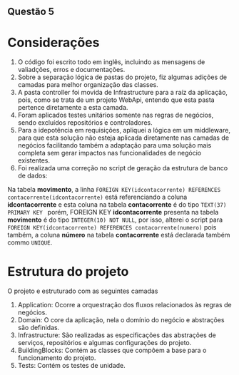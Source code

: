 ## Questão 5

# Considerações

1. O código foi escrito todo em inglês, incluindo as mensagens de valiadções, erros e documentações.
2. Sobre a separação lógica de pastas do projeto, fiz algumas adições de camadas para melhor organização das classes.
3. A pasta controller foi movida de Infrastructure para a raíz da aplicação, pois, como se trata de um projeto WebApi, entendo que esta pasta pertence diretamente a esta camada.
4. Foram aplicados testes unitários somente nas regras de negócios, sendo excluídos repositórios e controladores.
5. Para a idepotência em requisições, apliquei a lógica em um middleware, para que esta solução não esteja aplicada diretamente nas camadas de negócios facilitando também a adaptação para uma solução mais completa sem gerar impactos nas funcionalidades de negócio existentes.
6. Foi realizada uma correção no script de geração da estrutura de banco de dados:

Na tabela **movimento**, a linha  ``` FOREIGN KEY(idcontacorrente) REFERENCES contacorrente(idcontacorrente) ``` está referenciando a coluna **idcontacorrente** e esta coluna na tabela **contacorrente** é do tipo ``` TEXT(37) PRIMARY KEY  ``` porém, FOREIGN KEY **idcontacorrente** presenta na tabela **movimento** é do tipo ``` INTEGER(10) NOT NULL ```, por isso, alterei o script para ``` FOREIGN KEY(idcontacorrente) REFERENCES contacorrente(numero) ``` pois também, a coluna **número** na tabela **contacorrente** está declarada também commo ``` UNIQUE ```.

# Estrutura do projeto

O projeto e estruturado com as seguintes camadas

1. Application: Ocorre a orquestração dos fluxos relacionados às regras de negócios.
2. Domain: O core da aplicação, nela o domínio do negócio e abstrações são definidas.
3. Infrastructure: São realizadas as especificações das abstrações de serviços, repositórios e algumas configurações do projeto.
5. BuildingBlocks: Contém as classes que compôem a base para o funcionamento do projeto.
6. Tests: Contém os testes de unidade.

